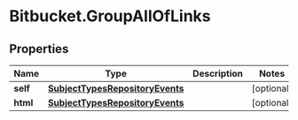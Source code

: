 # Bitbucket.GroupAllOfLinks

## Properties

Name | Type | Description | Notes
------------ | ------------- | ------------- | -------------
**self** | [**SubjectTypesRepositoryEvents**](SubjectTypesRepositoryEvents.md) |  | [optional] 
**html** | [**SubjectTypesRepositoryEvents**](SubjectTypesRepositoryEvents.md) |  | [optional] 


